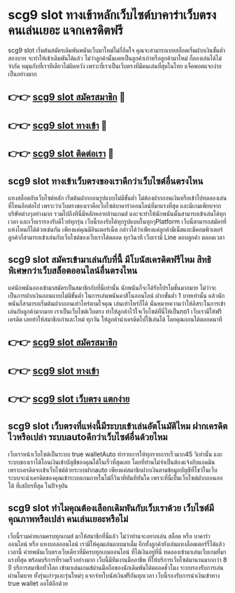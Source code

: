 # scg9 slot ทางเข้าหลักเว็บไซต์บาคาร่าเว็บตรง คนเล่นเยอะ แจกเครดิตฟรี

scg9 slot เริ่มต้นสมัครเดิมพันพนันเว็บมาใหม่ไม่กี่อึดใจ คุณจะสามารถเบทสล็อตเริ่มฝากเงินขั้นต่ำ สองบาท จะทำให้เข้าเดิมพันได้แล้ว ไม่ว่าลูกค้านั้นเคยเป็นลูกค้าเก่าหรือลูกค้ามาใหม่ ก็ลองเล่นได้ไม่จำกัด หมุนกับที่เราทีเดียวไม่ผิดหวัง เพราะที่เราเป็นเว็บตรงที่มีคนเล่นที่สุดในไทย แจ็คพอตแจกง่ายเป็นอย่างมาก

## 👉👉 [scg9 slot สมัครสมาชิก](https://bit.ly/3Ckzg5n) 🎰
## 👉👉 [scg9 slot ทางเข้า](https://bit.ly/3Ckzg5n) 🎰
## 👉👉 [scg9 slot ติดต่อเรา](https://bit.ly/3Ckzg5n) 🎰

## scg9 slot ทางเข้าเว็บตรงของเราดีกว่าเว็บไซต์อื่นตรงไหน
แทงสล็อตกับเว็บไซต์หลัก เริ่มต้นฝากถอนรูปแบบไม่มีขั้นต่ำ ไม่ต้องฝากถอนเงินหรือเข้าไปทดลองเล่นที่ไหนอีกต่อไป เพราะว่าเว็บตรงของเราคือเว็บไซต์บาคาร่าออนไลน์ที่มาแรงที่สุด และมีเกมเพียบจากบริษัทต่างๆอย่างมาก รวมไปถึงทีนี่มีหลักหลายล้านเกมส์ และจะทำให้นักพนันนั้นสามารถเข้าเล่นได้ทุกเวลา และเว็บเรารองรับดีไวท์ทุกรุ่น เว็บนี้รองรับได้ทุกรูปแบบในทุกๆPlatform เว็บนี่สามารถสมัครที่แห่งไหนก็ได้ด้วยเช่นกัน เพียงแค่คุณมีอินเตอร์เน็ต กล่าวได้ว่าเพียงแค่ลูกค้ามีเน็ตและมีคอมพิวเตอร์ ลูกค้าก็สามารถเข้าเล่นกับเว็บไซต์ของเว็บเราได้ตลอด ทุกวินาที เว็บเรามี Line ตอบลูกค้า ตลอดเวลา

## scg9 slot สมัครเข้ามาเล่นกับที่นี้ มีโบนัสเครดิตฟรีไหม สิทธิพิเศษกว่าเว็บสล็อตออนไลน์อื่นตรงไหน
แค่นักพนันลองเข้ามาสมัครเป็นสมาชิกกับที่นี่เท่านั้น นักพนันก็จะได้รับโปรโมชั่นมากมาย ไม่ว่าจะเป็นการฝากเงินถอนแบบไม่มีขั้นต่ำ ในการเล่นพนันคาสิโนออนไลน์ ฝากขั้นต่ำ 1 บาทเท่านั้น แล้วนักพนันก็สามารถเริ่มต้นฝากถอนเท่าไหร่ตามใจคุณ เล่นเท่าไหร่ก็ได้ นั่นหมายความว่าให้อิสระในการเข้าเล่นกับลูกค้ามากมาย เราเป็นเว็บไซต์เว็บตรง ทำให้ลูกค้าไว้ใจเว็บไซต์ที่นี่ให้เป็นno1 เว็บเรามีให้ฟรีเครดิต เลยทำให้สมาชิกเก่าและใหม่ ทุกวัน ให้ลูกค้านำเครดิตไปใช้เล่นได้ โดยคุณถอนได้ตลอดนาที

## 👉👉 [scg9 slot สมัครสมาชิก](https://bit.ly/3Ckzg5n)
## 👉👉 [scg9 slot ทางเข้า](https://bit.ly/3Ckzg5n)
## 👉👉 [scg9 slot เว็บตรง แตกง่าย](https://bit.ly/3Ckzg5n)

## scg9 slot เว็บตรงที่แห่งนี้มีระบบเข้าเล่นอัตโนมัติไหม ฝากเครดิตไวหรือเปล่า ระบบautoดีกว่าเว็บไซต์อื่นด้วยไหม
เว็บเราหน้าเว็บไซต์เป็นระบบ true walletAuto ทำรายการให้ทุกรายการเร็วมาก45 วิเท่านั้น และระบบของเราได้โอนเงินเข้าบัญชีของคุณได้ในเร็วที่สุดเลย โดยที่ท่านไม่จำเป็นต้องแจ้งกับแอดมิน เพราะเครดิตจะเข้าเว็บไซต์ด้วยระบบฝากauto เพียงแค่สมาชิกฝากเงินตามข้อมูลบัญชีที่โชว์ในเว็บ ระบบจะนำเครดิตของคุณเข้าระบบเกมภายในไม่กี่วินาทีทันทีทันใด เพราะที่นี่เป็นเว็บไซต์ฝากถอนออโต้ ที่เสถียรที่สุด ในปัจจุบัน

## scg9 slot ทำไมคุณต้องเลือกเดิมพันกับเว็บเราด้วย เว็บไซต์มีคุณภาพหรือเปล่า คนเล่นเยอะหรือไม่
เว็บนี้รวมค่ายเกมครบทุกเกมส์ มาให้สมาชิกที่นี่แล้ว ไม่ว่าท่านจะอยากเล่น สล็อต หรือ บาคาร่าออนไลน์ หรือ แทงบอลออนไลน์ เรามีให้คุณเล่นแบบมาเต็ม อีกทั้งลูกค้ายังเล่นแทงล็อตเตอร์รี่ได้แล้วเวลานี้ ค่ายพนันเว็บตรงเว็บเดียวที่มีครบทุกเกมออนไลน์ ที่ได้เงินอยู่ที่นี่ ทดลองเข้ามาเล่นเว็บเกมที่มาแรงที่สุด พร้อมบริการที่รวดเร็วอย่างมาก เว็บนี้มีทีมงานมืออาชีพ ที่ให้บริการเว็บไซต์มานานมากกว่า 8 ปี บริการสมาชิกทั่วโลก เข้ามาเล่นเกมส์ผ่านมือถือของนักเดิมพันได้ตลอดชั่วโมง ระบบรองรับการเล่นผ่านโมบาย ทั้งรุ่นเก่าๆและรุ่นใหม่ๆ แจกจ่ายโบนัสเงินฟรีกันทุกเวลา เว็บนี้รองรับการนำเงินเข้าทาง true wallet ออโต้อีกด้วย
